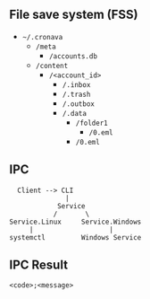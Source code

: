 ﻿## File save system (FSS)

- `~/.cronava`
  - `/meta`
    - `/accounts.db`
  - `/content`
    - `/<account_id>`
      - `/.inbox`
      - `/.trash`
      - `/.outbox`
      - `/.data`
        - `/folder1`
          - `/0.eml`
        - `/0.eml`

## IPC


```
  Client --> CLI
              |
            Service
           /       \
Service.Linux     Service.Windows
     |                   |
systemctl         Windows Service
```

## IPC Result

```
<code>;<message>
```